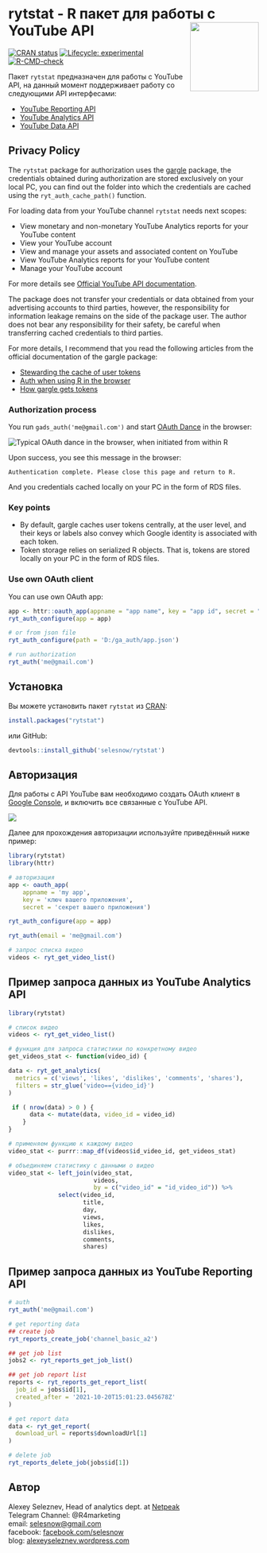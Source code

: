
# rytstat - R пакет для работы с YouTube API <a href='https://selesnow.github.io/rytstat/'><img src='https://github.com/selesnow/rytstat/raw/master/man/figures/logo.png' align="right" height="138.5" /></a>

<!-- badges: start -->
[![CRAN status](https://www.r-pkg.org/badges/version/rytstat)](https://CRAN.R-project.org/package=rytstat)
[![Lifecycle: experimental](https://img.shields.io/badge/lifecycle-experimental-orange.svg)](https://lifecycle.r-lib.org/articles/stages.html#experimental)
[![R-CMD-check](https://github.com/selesnow/rytstat/workflows/R-CMD-check/badge.svg)](https://github.com/selesnow/rytstat/actions)
<!-- badges: end -->

Пакет `rytstat` предназначен для работы с YouTube API, на данный момент поддерживает работу со следующими API интерфесами:

* [YouTube Reporting API](https://developers.google.com/youtube/reporting/v1/reports)
* [YouTube Analytics API](https://developers.google.com/youtube/analytics/data_model)
* [YouTube Data API](https://developers.google.com/youtube/v3/getting-started)

## Privacy Policy

The `rytstat` package for authorization uses the [gargle](https://gargle.r-lib.org/) package, the credentials obtained during authorization are stored exclusively on your local PC, you can find out the folder into which the credentials are cached using the `ryt_auth_cache_path()` function.

For loading data from your YouTube channel `rytstat` needs next scopes:

* View monetary and non-monetary YouTube Analytics reports for your YouTube content
* View your YouTube account
* View and manage your assets and associated content on YouTube
* View YouTube Analytics reports for your YouTube content
* Manage your YouTube account

For more details see [Official YouTube API documentation](https://developers.google.com/youtube/reporting/guides/authorization#identify-access-scopes).

The package does not transfer your credentials or data obtained from your advertising accounts to third parties, however, the responsibility for information leakage remains on the side of the package user. The author does not bear any responsibility for their safety, be careful when transferring cached credentials to third parties.

For more details, I recommend that you read the following articles from the official documentation of the gargle package:

* [Stewarding the cache of user tokens](https://www.tidyverse.org/blog/2021/07/gargle-1-2-0/)
* [Auth when using R in the browser](https://cran.r-project.org/package=gargle/vignettes/auth-from-web.html)
* [How gargle gets tokens](https://cran.r-project.org/package=gargle/vignettes/how-gargle-gets-tokens.html)

### Authorization process

You run `gads_auth('me@gmail.com')` and start [OAuth Dance](https://medium.com/typeforms-engineering-blog/the-beginners-guide-to-oauth-dancing-4b8f3666de10) in the browser:

![Typical OAuth dance in the browser, when initiated from within R](https://raw.githubusercontent.com/selesnow/rytstat/master/man/figures/auth_process.png)

Upon success, you see this message in the browser:

`Authentication complete. Please close this page and return to R.`

And you credentials cached locally on your PC in the form of RDS files.

### Key points
* By default, gargle caches user tokens centrally, at the user level, and their keys or labels also convey which Google identity is associated with each token.
* Token storage relies on serialized R objects. That is, tokens are stored locally on your PC in the form of RDS files.

### Use own OAuth client
You can use own OAuth app:

```r
app <- httr::oauth_app(appname = "app name", key = "app id", secret = "app secret")
ryt_auth_configure(app = app)

# or from json file 
ryt_auth_configure(path = 'D:/ga_auth/app.json')

# run authorization
ryt_auth('me@gmail.com')
```

## Установка

Вы можете установить пакет `rytstat` из [CRAN](https://CRAN.R-project.org):

``` r
install.packages("rytstat")
```

или GitHub:

```r
devtools::install_github('selesnow/rytstat')
```

## Авторизация

Для работы с API YouTube вам необходимо создать OAuth клиент в [Google Console](https://console.cloud.google.com/), и включить все связанные с YouTube API.

![](http://img.netpeak.ua/alsey/53WIMY.png)

Далее для прохождения авторизации используйте приведённый ниже пример:

```r
library(rytstat)
library(httr)

# авторизация
app <- oauth_app(
    appname = 'my app',
    key = 'ключ вашего приложения', 
    secret = 'секрет вашего приложения')

ryt_auth_configure(app = app)

ryt_auth(email = 'me@gmail.com')

# запрос списка видео
videos <- ryt_get_video_list()

```

## Пример запроса данных из YouTube Analytics API


``` r
library(rytstat)

# список видео
videos <- ryt_get_video_list()

# функция для запроса статистики по конкретному видео
get_videos_stat <- function(video_id) {

data <- ryt_get_analytics(
  metrics = c('views', 'likes', 'dislikes', 'comments', 'shares'),
  filters = str_glue('video=={video_id}')
)

 if ( nrow(data) > 0 ) {
      data <- mutate(data, video_id = video_id)
    }
}

# применяем функцию к каждому видео
video_stat <- purrr::map_df(videos$id_video_id, get_videos_stat)

# объединяем статистику с данными о видео
video_stat <- left_join(video_stat,
                        videos,
                        by = c("video_id" = "id_video_id")) %>%
              select(video_id,
                     title,
                     day,
                     views,
                     likes,
                     dislikes,
                     comments,
                     shares)
```

## Пример запроса данных из YouTube Reporting API

```r
# auth
ryt_auth('me@gmail.com')

# get reporting data
## create job
ryt_reports_create_job('channel_basic_a2')

## get job list
jobs2 <- ryt_reports_get_job_list()

## get job report list
reports <- ryt_reports_get_report_list(
  job_id = jobs$id[1],
  created_after = '2021-10-20T15:01:23.045678Z'
)

# get report data
data <- ryt_get_report(
  download_url = reports$downloadUrl[1]
)

# delete job
ryt_reports_delete_job(jobs$id[1])
```

## Автор
Alexey Seleznev, Head of analytics dept. at [Netpeak](https://netpeak.net)
<Br>Telegram Channel: @R4marketing
<Br>email: selesnow@gmail.com
<Br>facebook: [facebook.com/selesnow](https://www.facebook.com/selesnow)
<Br>blog: [alexeyseleznev.wordpress.com](https://alexeyseleznev.wordpress.com/)
